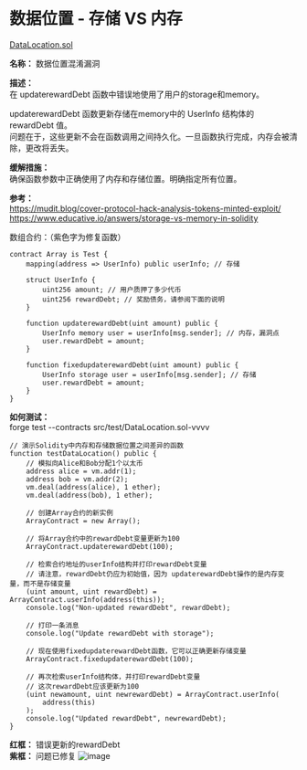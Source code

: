 # 数据位置 - 存储 VS 内存
[DataLocation.sol](https://github.com/SunWeb3Sec/DeFiVulnLabs/blob/main/src/test/DataLocation.sol)  

**名称：** 数据位置混淆漏洞   

**描述：**  
在 updaterewardDebt 函数中错误地使用了用户的storage和memory。

updaterewardDebt 函数更新存储在memory中的 UserInfo 结构体的 rewardDebt 值。  
问题在于，这些更新不会在函数调用之间持久化。一旦函数执行完成，内存会被清除，更改将丢失。


**缓解措施：**  
确保函数参数中正确使用了内存和存储位置。明确指定所有位置。  

**参考：**  
https://mudit.blog/cover-protocol-hack-analysis-tokens-minted-exploit/  
https://www.educative.io/answers/storage-vs-memory-in-solidity  


数组合约：（紫色字为修复函数）
```solidity
contract Array is Test {
    mapping(address => UserInfo) public userInfo; // 存储

    struct UserInfo {
        uint256 amount; // 用户质押了多少代币
        uint256 rewardDebt; // 奖励债务，请参阅下面的说明
    }

    function updaterewardDebt(uint amount) public {
        UserInfo memory user = userInfo[msg.sender]; // 内存，漏洞点
        user.rewardDebt = amount;
    }

    function fixedupdaterewardDebt(uint amount) public {
        UserInfo storage user = userInfo[msg.sender]; // 存储
        user.rewardDebt = amount;
    }
}
```  
**如何测试：**  
forge test --contracts src/test/DataLocation.sol-vvvv  

```
// 演示Solidity中内存和存储数据位置之间差异的函数
function testDataLocation() public {
    // 模拟向Alice和Bob分配1个以太币
    address alice = vm.addr(1);
    address bob = vm.addr(2);
    vm.deal(address(alice), 1 ether);
    vm.deal(address(bob), 1 ether);

    // 创建Array合约的新实例
    ArrayContract = new Array();

    // 将Array合约中的rewardDebt变量更新为100
    ArrayContract.updaterewardDebt(100); 

    // 检索合约地址的userInfo结构并打印rewardDebt变量
    // 请注意，rewardDebt仍应为初始值，因为 updaterewardDebt操作的是内存变量，而不是存储变量
    (uint amount, uint rewardDebt) = ArrayContract.userInfo(address(this));
    console.log("Non-updated rewardDebt", rewardDebt);

    // 打印一条消息
    console.log("Update rewardDebt with storage");

    // 现在使用fixedupdaterewardDebt函数，它可以正确更新存储变量
    ArrayContract.fixedupdaterewardDebt(100);

    // 再次检索userInfo结构体，并打印rewardDebt变量
    // 这次rewardDebt应该更新为100
    (uint newamount, uint newrewardDebt) = ArrayContract.userInfo(
        address(this)
    );
    console.log("Updated rewardDebt", newrewardDebt);
}
```  
**红框：** 错误更新的rewardDebt  
**紫框：** 问题已修复
![image](https://web3sec.notion.site/image/https%3A%2F%2Fs3-us-west-2.amazonaws.com%2Fsecure.notion-static.com%2F1cf5afb4-a281-43e4-abf5-31831f3b874f%2FUntitled.png?table=block&id=ebe353c4-5056-4d72-aff6-064bde3c21a8&spaceId=369b5001-5511-4fe6-a099-48af1d841f20&width=2000&userId=&cache=v2)